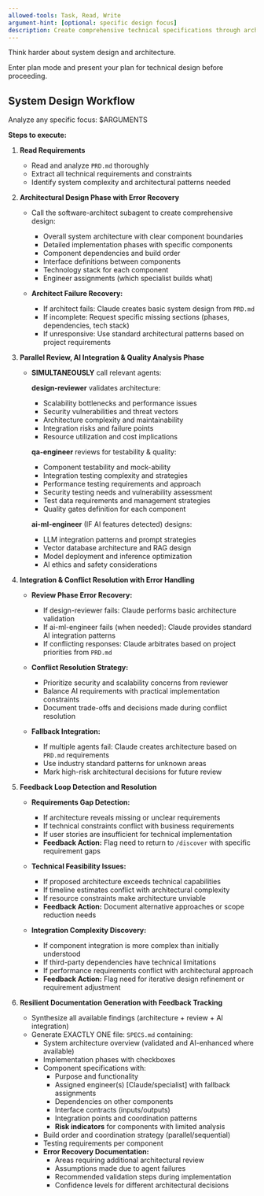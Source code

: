 ```yaml
---
allowed-tools: Task, Read, Write
argument-hint: [optional: specific design focus]
description: Create comprehensive technical specifications through architectural design and review
---
```


Think harder about system design and architecture.

Enter plan mode and present your plan for technical design before proceeding.

## System Design Workflow

Analyze any specific focus: $ARGUMENTS

**Steps to execute:**

1. **Read Requirements**
   - Read and analyze `PRD.md` thoroughly
   - Extract all technical requirements and constraints
   - Identify system complexity and architectural patterns needed

2. **Architectural Design Phase with Error Recovery**
   - Call the software-architect subagent to create comprehensive design:
     - Overall system architecture with clear component boundaries
     - Detailed implementation phases with specific components
     - Component dependencies and build order
     - Interface definitions between components
     - Technology stack for each component
     - Engineer assignments (which specialist builds what)
   
   - **Architect Failure Recovery:**
     - If architect fails: Claude creates basic system design from `PRD.md`
     - If incomplete: Request specific missing sections (phases, dependencies, tech stack)
     - If unresponsive: Use standard architectural patterns based on project requirements

3. **Parallel Review, AI Integration & Quality Analysis Phase**
   - **SIMULTANEOUSLY** call relevant agents:
     
     **design-reviewer** validates architecture:
     - Scalability bottlenecks and performance issues
     - Security vulnerabilities and threat vectors
     - Architecture complexity and maintainability
     - Integration risks and failure points
     - Resource utilization and cost implications
     
     **qa-engineer** reviews for testability & quality:
     - Component testability and mock-ability
     - Integration testing complexity and strategies
     - Performance testing requirements and approach
     - Security testing needs and vulnerability assessment
     - Test data requirements and management strategies
     - Quality gates definition for each component
     
     **ai-ml-engineer** (IF AI features detected) designs:
     - LLM integration patterns and prompt strategies
     - Vector database architecture and RAG design
     - Model deployment and inference optimization
     - AI ethics and safety considerations

4. **Integration & Conflict Resolution with Error Handling**
   - **Review Phase Error Recovery:**
     - If design-reviewer fails: Claude performs basic architecture validation
     - If ai-ml-engineer fails (when needed): Claude provides standard AI integration patterns
     - If conflicting responses: Claude arbitrates based on project priorities from `PRD.md`
   
   - **Conflict Resolution Strategy:**
     - Prioritize security and scalability concerns from reviewer
     - Balance AI requirements with practical implementation constraints
     - Document trade-offs and decisions made during conflict resolution
   
   - **Fallback Integration:**
     - If multiple agents fail: Claude creates architecture based on `PRD.md` requirements
     - Use industry standard patterns for unknown areas
     - Mark high-risk architectural decisions for future review

5. **Feedback Loop Detection and Resolution**
   - **Requirements Gap Detection:**
     - If architecture reveals missing or unclear requirements
     - If technical constraints conflict with business requirements  
     - If user stories are insufficient for technical implementation
     - **Feedback Action:** Flag need to return to `/discover` with specific requirement gaps
   
   - **Technical Feasibility Issues:**
     - If proposed architecture exceeds technical capabilities
     - If timeline estimates conflict with architectural complexity
     - If resource constraints make architecture unviable
     - **Feedback Action:** Document alternative approaches or scope reduction needs
   
   - **Integration Complexity Discovery:**
     - If component integration is more complex than initially understood
     - If third-party dependencies have technical limitations
     - If performance requirements conflict with architectural approach
     - **Feedback Action:** Flag need for iterative design refinement or requirement adjustment

6. **Resilient Documentation Generation with Feedback Tracking**
   - Synthesize all available findings (architecture + review + AI integration)
   - Generate EXACTLY ONE file: `SPECS.md` containing:
     - System architecture overview (validated and AI-enhanced where available)
     - Implementation phases with checkboxes
     - Component specifications with:
       - Purpose and functionality
       - Assigned engineer(s) [Claude/specialist] with fallback assignments
       - Dependencies on other components
       - Interface contracts (inputs/outputs)
       - Integration points and coordination patterns
       - **Risk indicators** for components with limited analysis
     - Build order and coordination strategy (parallel/sequential)
     - Testing requirements per component
     - **Error Recovery Documentation:**
       - Areas requiring additional architectural review
       - Assumptions made due to agent failures
       - Recommended validation steps during implementation
       - Confidence levels for different architectural decisions